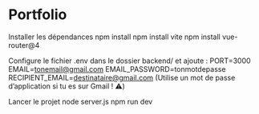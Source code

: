 # Portfolio

Installer les dépendances
    npm install
    npm install vite
    npm install vue-router@4 

Configure le fichier .env dans le dossier backend/ et ajoute :
    PORT=3000
    EMAIL=tonemail@gmail.com
    EMAIL_PASSWORD=tonmotdepasse
    RECIPIENT_EMAIL=destinataire@gmail.com
    (Utilise un mot de passe d’application si tu es sur Gmail ! ⚠️)

Lancer le projet
    node server.js
    npm run dev